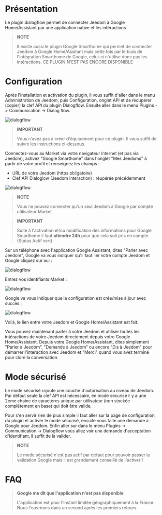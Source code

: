 # Présentation

Le plugin dialogflow permet de connecter Jeedom à Google Home/Assistant par une application native et les intéractions

> **NOTE**
>
> Il existe aussi le plugin Google Smarthome qui permet de connecter Jeedom à Google Home/Assitant mais cette fois par le biais de l'intégration Smarthome de Google, celui-ci n'utilise donc pas les intéractions. CE PLUGIN N'EST PAS ENCORE DISPONIBLE

# Configuration

Après l'installation et activation du plugin, il vous suffit d'aller dans le menu Administration de Jeedom, puis Configuration, onglet API et de récupérer (copier) la clef API du plugin Dialogflow. Ensuite aller dans le menu Plugins -> Communication -> Dialog flow.

![dialogflow](../images/dialogflow1.png)

> **IMPORTANT**
>
> Vous n'avez pas à créer d'équipement pour ce plugin. Il vous suffit de suivre les instructions ci-dessous.

Connectez-vous au Market via votre navigateur Internet (et pas via Jeedom), activez "Google Smarthome" dans l'onglet "Mes Jeedoms" à partir de votre profil et renseignez les champs : 

- URL de votre Jeedom (https obligatoire)
- Clef API Dialoglow (Jeedom Interaction) : réupérée précédemment

![dialogflow](../images/dialogflow7.png)

> **NOTE**
>
> Vous ne pouvez connecter qu'un seul Jeedom à Google par compte utilisateur Market

> **IMPORTANT**
>
> Suite à l'activation et/ou modification des informations pour Google Smarthome il faut **attendre 24h** pour que cela soit pris en compte (Status Actif vert)

Sur un téléphone avec l'application Google Assistant, dites "Parler avec Jeedom", Google va vous indiquer qu'il faut lier votre compte Jeedom et Google cliquez sur oui : 

![dialogflow](../images/dialogflow2.png)

Entrez vos identifiants Market : 

![dialogflow](../images/dialogflow3.png)

Google va vous indiquer que la configuration est crée/mise à jour avec succès : 

![dialogflow](../images/dialogflow4.png)

Voilà, le lien entre votre Jeedom et Google Home/Assistant est fait.

Vous pouvez maintenant parler à votre Jeedom et utiliser toutes les intéractions de votre Jeedom directement depuis votre Google Home/Assistant.
Depuis votre Google Home/Assistant, dites simplement "Parler à Jeedom", "Demande à Jeedom" ou encore "Dis à Jeedom" pour démarrer l'interaction avec Jeedom et "Merci" quand vous avez terminé pour clore la conversation.

# Mode sécurisé

Le mode sécurisé rajoute une couche d'autorisation au niveau de Jeedom. Par défaut seule la clef API est nécessaire, en mode securisé il y a une 2eme chaine de caractères unique par utilisateur (non stockée complétement en base) qui doit être valide.

Pour s'en servir rien de plus simple il faut aller sur la page de configuration du plugin et activer le mode sécurisé, ensuite vous faite une demande à Google pour Jeedom. Enfin aller sur dans le menu Plugins -> Communication -> Dialogflow vous allez voir une demande d'acceptation d'identifiant, il suffit de la valider.

> **NOTE**
>
> Le mode sécurisé n'est pas actif par défaut pour pouvoir passer la validation Google mais il est grandement conseillé de l'activer !


# FAQ

>**Google me dit que l'application n'est pas disponible**
>
>L'application est pour l'instant limitée géographiquement à la France. Nous l'ouvrirons dans un second après les premiers retours

